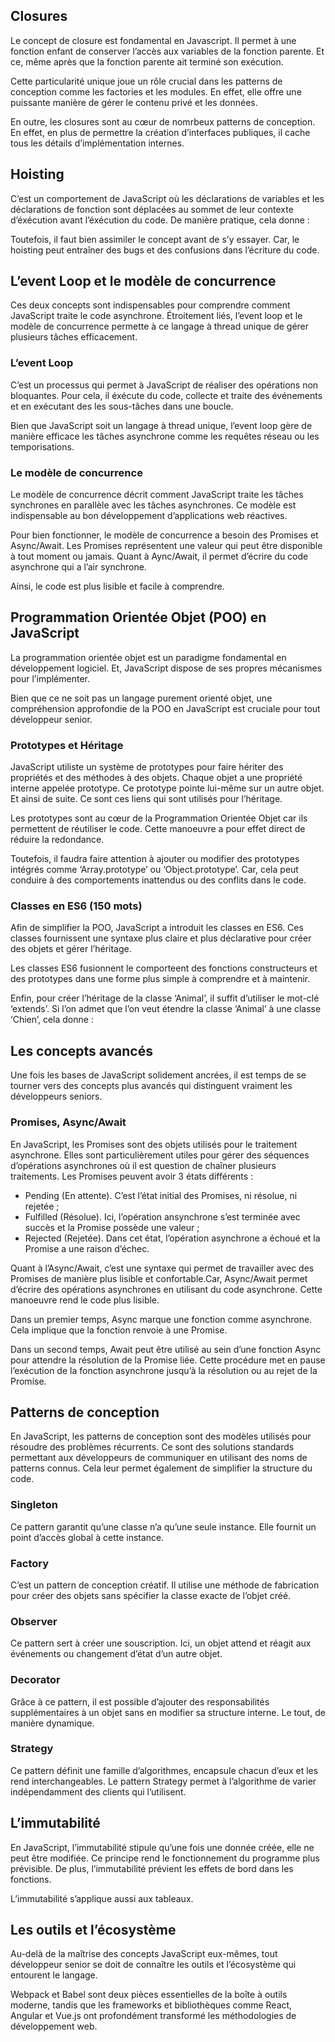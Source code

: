 ## Closures

Le concept de closure est fondamental en Javascript. Il permet à une fonction enfant de conserver l’accès aux variables de la fonction parente. Et ce, même après que la fonction parente ait terminé son exécution.

Cette particularité unique joue un rôle crucial dans les patterns de conception comme les factories et les modules. En effet, elle offre une puissante manière de gérer le contenu privé et les données.

En outre, les closures sont au cœur de nomrbeux patterns de conception. En effet, en plus de permettre la création d’interfaces publiques, il cache tous les détails d’implémentation internes.

## Hoisting

C’est un comportement de JavaScript où les déclarations de variables et les déclarations de fonction sont déplacées au sommet de leur contexte d’éxécution avant l’éxécution du code. De manière pratique, cela donne :

Toutefois, il faut bien assimiler le concept avant de s’y essayer. Car, le hoisting peut entraîner des bugs et des confusions dans l’écriture du code.

## L’event Loop et le modèle de concurrence

Ces deux concepts sont indispensables pour comprendre comment JavaScript traite le code asynchrone. Étroitement liés, l’event loop et le modèle de concurrence permette à ce langage à thread unique de gérer plusieurs tâches efficacement.

### L’event Loop

C’est un processus qui permet à JavaScript de réaliser des opérations non bloquantes. Pour cela, il éxécute du code, collecte et traite des événements et en exécutant des les sous-tâches dans une boucle.

Bien que JavaScript soit un langage à thread unique, l’event loop gère de manière efficace les tâches asynchrone comme les requêtes réseau ou les temporisations.

### Le modèle de concurrence

Le modèle de concurrence décrit comment JavaScript traite les tâches synchrones en parallèle avec les tâches asynchrones. Ce modèle est indispensable au bon développement d’applications web réactives.

Pour bien fonctionner, le modèle de concurrence a besoin des Promises et Async/Await. Les Promises représentent une valeur qui peut être disponible à tout moment ou jamais. Quant à Aync/Await, il permet d’écrire du code asynchrone qui a l’air synchrone.

Ainsi, le code est plus lisible et facile à comprendre.

## Programmation Orientée Objet (POO) en JavaScript

La programmation orientée objet est un paradigme fondamental en développement logiciel. Et, JavaScript dispose de ses propres mécanismes pour l’implémenter.

Bien que ce ne soit pas un langage purement orienté objet, une compréhension approfondie de la POO en JavaScript est cruciale pour tout développeur senior.

### Prototypes et Héritage

JavaScript utiliste un système de prototypes pour faire hériter des propriétés et des méthodes à des objets. Chaque objet a une propriété interne appelée prototype. Ce prototype pointe lui-même sur un autre objet. Et ainsi de suite. Ce sont ces liens qui sont utilisés pour l’héritage.

Les prototypes sont au cœur de la Programmation Orientée Objet car ils permettent de réutiliser le code. Cette manoeuvre a pour effet direct de réduire la redondance.

Toutefois, il faudra faire attention à ajouter ou modifier des prototypes intégrés comme ‘Array.prototype’ ou ‘Object.prototype’. Car, cela peut conduire à des comportements inattendus ou des conflits dans le code.

### Classes en ES6 (150 mots)

Afin de simplifier la POO, JavaScript a introduit les classes en ES6. Ces classes fournissent une syntaxe plus claire et plus déclarative pour créer des objets et gérer l’héritage.

Les classes ES6 fusionnent le comporteent des fonctions constructeurs et des prototypes dans une forme plus simple à comprendre et à maintenir.

Enfin, pour créer l’héritage de la classe ‘Animal’, il suffit d’utiliser le mot-clé ‘extends’. Si l’on admet que l’on veut étendre la classe ‘Animal’ à une classe ‘Chien’, cela donne :

## Les concepts avancés

Une fois les bases de JavaScript solidement ancrées, il est temps de se tourner vers des concepts plus avancés qui distinguent vraiment les développeurs seniors.

### Promises, Async/Await

En JavaScript, les Promises sont des objets utilisés pour le traitement asynchrone. Elles sont particulièrement utiles pour gérer des séquences d’opérations asynchrones où il est question de chaîner plusieurs traitements. Les Promises peuvent avoir 3 états différents :

- Pending (En attente). C’est l’état initial des Promises, ni résolue, ni rejetée ;
- Fulfilled (Résolue). Ici, l’opération ansynchrone s’est terminée avec succès et la Promise possède une valeur ;
- Rejected (Rejetée). Dans cet état, l’opération asynchrone a échoué et la Promise a une raison d’échec.

Quant à l’Async/Await, c’est une syntaxe qui permet de travailler avec des Promises de manière plus lisible et confortable.Car, Async/Await permet d’écrire des opérations asynchrones en utilisant du code asynchrone. Cette manoeuvre rend le code plus lisible.

Dans un premier temps, Async marque une fonction comme asynchrone. Cela implique que la fonction renvoie à une Promise.

Dans un second temps, Await peut être utilisé au sein d’une fonction Async pour attendre la résolution de la Promise liée. Cette procédure met en pause l’exécution de la fonction asynchrone jusqu’à la résolution ou au rejet de la Promise.

## Patterns de conception

En JavaScript, les patterns de conception sont des modèles utilisés pour résoudre des problèmes récurrents. Ce sont des solutions standards permettant aux développeurs de communiquer en utilisant des noms de patterns connus. Cela leur permet également de simplifier la structure du code.

### Singleton

Ce pattern garantit qu’une classe n’a qu’une seule instance. Elle fournit un point d’accès global à cette instance.

### Factory

C’est un pattern de conception créatif. Il utilise une méthode de fabrication pour créer des objets sans spécifier la classe exacte de l’objet créé.

### Observer

Ce pattern sert à créer une souscription. Ici, un objet attend et réagit aux événements ou changement d’état d’un autre objet.

### Decorator

Grâce à ce pattern, il est possible d’ajouter des responsabilités supplémentaires à un objet sans en modifier sa structure interne. Le tout, de manière dynamique.

### Strategy

Ce pattern définit une famille d’algorithmes, encapsule chacun d’eux et les rend interchangeables. Le pattern Strategy permet à l’algorithme de varier indépendamment des clients qui l’utilisent.

## L’immutabilité

En JavaScript, l’immutabilité stipule qu’une fois une donnée créée, elle ne peut être modifiée. Ce principe rend le fonctionnement du programme plus prévisible. De plus, l’immutabilité prévient les effets de bord dans les fonctions.

L’immutabilité s’applique aussi aux tableaux.

## Les outils et l’écosystème

Au-delà de la maîtrise des concepts JavaScript eux-mêmes, tout développeur senior se doit de connaître les outils et l’écosystème qui entourent le langage.

Webpack et Babel sont deux pièces essentielles de la boîte à outils moderne, tandis que les frameworks et bibliothèques comme React, Angular et Vue.js ont profondément transformé les méthodologies de développement web.
